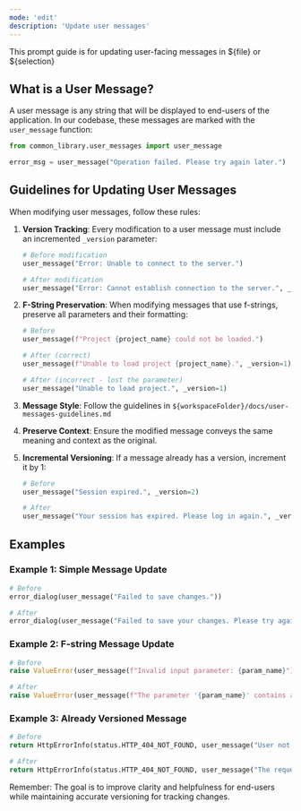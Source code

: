 ```yaml
---
mode: 'edit'
description: 'Update user messages'
---
```


This prompt guide is for updating user-facing messages in ${file} or ${selection}

## What is a User Message?

A user message is any string that will be displayed to end-users of the application.
In our codebase, these messages are marked with the `user_message` function:

```python
from common_library.user_messages import user_message

error_msg = user_message("Operation failed. Please try again later.")
```

## Guidelines for Updating User Messages

When modifying user messages, follow these rules:

1. **Version Tracking**: Every modification to a user message must include an incremented `_version` parameter:

   ```python
   # Before modification
   user_message("Error: Unable to connect to the server.")

   # After modification
   user_message("Error: Cannot establish connection to the server.", _version=1)
   ```

2. **F-String Preservation**: When modifying messages that use f-strings, preserve all parameters and their formatting:

   ```python
   # Before
   user_message(f"Project {project_name} could not be loaded.")

   # After (correct)
   user_message(f"Unable to load project {project_name}.", _version=1)

   # After (incorrect - lost the parameter)
   user_message("Unable to load project.", _version=1)
   ```

3. **Message Style**: Follow the guidelines in `${workspaceFolder}/docs/user-messages-guidelines.md`

4. **Preserve Context**: Ensure the modified message conveys the same meaning and context as the original.

5. **Incremental Versioning**: If a message already has a version, increment it by 1:

   ```python
   # Before
   user_message("Session expired.", _version=2)

   # After
   user_message("Your session has expired. Please log in again.", _version=3)
   ```

## Examples

### Example 1: Simple Message Update

```python
# Before
error_dialog(user_message("Failed to save changes."))

# After
error_dialog(user_message("Failed to save your changes. Please try again.", _version=1))
```

### Example 2: F-string Message Update

```python
# Before
raise ValueError(user_message(f"Invalid input parameter: {param_name}"))

# After
raise ValueError(user_message(f"The parameter '{param_name}' contains an invalid value.", _version=1))
```

### Example 3: Already Versioned Message

```python
# Before
return HttpErrorInfo(status.HTTP_404_NOT_FOUND, user_message("User not found.", _version=1))

# After
return HttpErrorInfo(status.HTTP_404_NOT_FOUND, user_message("The requested user could not be found.", _version=2))
```

Remember: The goal is to improve clarity and helpfulness for end-users while maintaining accurate versioning for tracking changes.
